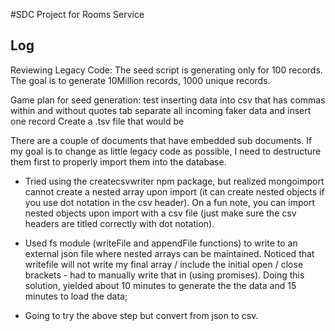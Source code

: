 #SDC Project for Rooms Service

## Log
Reviewing Legacy Code:
The seed script is generating only for 100 records.
The goal is to generate 10Million records, 1000 unique records.

Game plan for seed generation:
test inserting data into csv that has commas within and without quotes
tab separate all incoming faker data and insert one record
Create a .tsv file that would be

There are a couple of documents that have embedded sub documents.  If my goal is to change as little legacy code as possible, I need to destructure them first to properly import them into the database.

+ Tried using the createcsvwriter npm package, but realized mongoimport cannot create a nested array upon import (it can create nested objects if you use dot notation in the csv header).  On a fun note, you can import nested objects upon import with a csv file (just make sure the csv headers are titled correctly with dot notation).

+ Used fs module (writeFile and appendFile functions) to write to an external json file where nested arrays can be maintained.  Noticed that writefile will not write my final array / include the initial open / close brackets - had to manually write that in (using promises). Doing this solution, yielded about 10 minutes to generate the the data and 15 minutes to load the data;

* Going to try the above step but convert from json to csv.